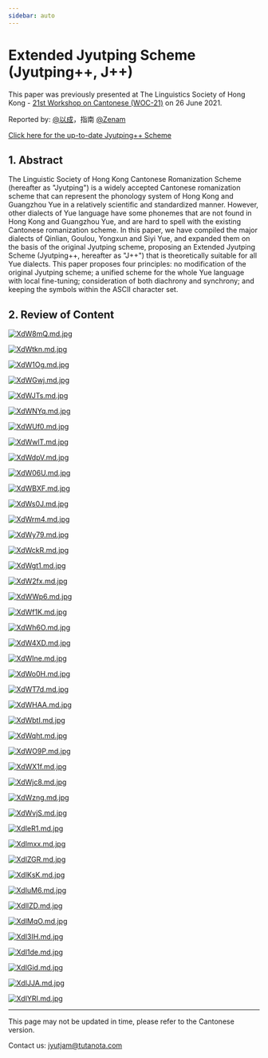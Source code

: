 ```yaml
---
sidebar: auto
---
```


# Extended Jyutping Scheme (Jyutping++, J++)

This paper was previously presented at The Linguistics Society of Hong Kong - [21st Workshop on Cantonese (WOC-21)](https://www.lshk.org/workshop-on-cantonese-woc) on 26 June 2021.

Reported by: [@以成](https://www.zhihu.com/people/huang-jun-xin-74)，指南 [@Zenam](https://www.zhihu.com/people/zenam)

[Click here for the up-to-date Jyutping++ Scheme](https://docs.google.com/spreadsheets/d/19puWUoeYGflSuJj7mNm7maTX5bA2tkjNDESaMTBwPaw/edit?usp=sharing)

## 1. Abstract

The Linguistic Society of Hong Kong Cantonese Romanization Scheme (hereafter as "Jyutping") is a widely accepted Cantonese romanization scheme that can represent the phonology system of Hong Kong and Guangzhou Yue in a relatively scientific and standardized manner. However, other dialects of Yue language have some phonemes that are not found in Hong Kong and Guangzhou Yue, and are hard to spell with the existing Cantonese romanization scheme. In this paper, we have compiled the major dialects of Qinlian, Goulou, Yongxun and Siyi Yue, and expanded them on the basis of the original Jyutping scheme, proposing an Extended Jyutping Scheme (Jyutping++, hereafter as "J++") that is theoretically suitable for all Yue dialects. This paper proposes four principles: no modification of the original Jyutping scheme; a unified scheme for the whole Yue language with local fine-tuning; consideration of both diachrony and synchrony; and keeping the symbols within the ASCII character set.

## 2. Review of Content

[![XdW8mQ.md.jpg](https://s1.ax1x.com/2022/06/05/XdW8mQ.md.jpg)](https://imgtu.com/i/XdW8mQ)

[![XdWtkn.md.jpg](https://s1.ax1x.com/2022/06/05/XdWtkn.md.jpg)](https://imgtu.com/i/XdWtkn)

[![XdW1Og.md.jpg](https://s1.ax1x.com/2022/06/05/XdW1Og.md.jpg)](https://imgtu.com/i/XdW1Og)

[![XdWGwj.md.jpg](https://s1.ax1x.com/2022/06/05/XdWGwj.md.jpg)](https://imgtu.com/i/XdWGwj)

[![XdWJTs.md.jpg](https://s1.ax1x.com/2022/06/05/XdWJTs.md.jpg)](https://imgtu.com/i/XdWJTs)

[![XdWNYq.md.jpg](https://s1.ax1x.com/2022/06/05/XdWNYq.md.jpg)](https://imgtu.com/i/XdWNYq)

[![XdWUf0.md.jpg](https://s1.ax1x.com/2022/06/05/XdWUf0.md.jpg)](https://imgtu.com/i/XdWUf0)

[![XdWwlT.md.jpg](https://s1.ax1x.com/2022/06/05/XdWwlT.md.jpg)](https://imgtu.com/i/XdWwlT)

[![XdWdpV.md.jpg](https://s1.ax1x.com/2022/06/05/XdWdpV.md.jpg)](https://imgtu.com/i/XdWdpV)

[![XdW06U.md.jpg](https://s1.ax1x.com/2022/06/05/XdW06U.md.jpg)](https://imgtu.com/i/XdW06U)

[![XdWBXF.md.jpg](https://s1.ax1x.com/2022/06/05/XdWBXF.md.jpg)](https://imgtu.com/i/XdWBXF)

[![XdWs0J.md.jpg](https://s1.ax1x.com/2022/06/05/XdWs0J.md.jpg)](https://imgtu.com/i/XdWs0J)

[![XdWrm4.md.jpg](https://s1.ax1x.com/2022/06/05/XdWrm4.md.jpg)](https://imgtu.com/i/XdWrm4)

[![XdWy79.md.jpg](https://s1.ax1x.com/2022/06/05/XdWy79.md.jpg)](https://imgtu.com/i/XdWy79)

[![XdWckR.md.jpg](https://s1.ax1x.com/2022/06/05/XdWckR.md.jpg)](https://imgtu.com/i/XdWckR)

[![XdWgt1.md.jpg](https://s1.ax1x.com/2022/06/05/XdWgt1.md.jpg)](https://imgtu.com/i/XdWgt1)

[![XdW2fx.md.jpg](https://s1.ax1x.com/2022/06/05/XdW2fx.md.jpg)](https://imgtu.com/i/XdW2fx)

[![XdWWp6.md.jpg](https://s1.ax1x.com/2022/06/05/XdWWp6.md.jpg)](https://imgtu.com/i/XdWWp6)

[![XdWf1K.md.jpg](https://s1.ax1x.com/2022/06/05/XdWf1K.md.jpg)](https://imgtu.com/i/XdWf1K)

[![XdWh6O.md.jpg](https://s1.ax1x.com/2022/06/05/XdWh6O.md.jpg)](https://imgtu.com/i/XdWh6O)

[![XdW4XD.md.jpg](https://s1.ax1x.com/2022/06/05/XdW4XD.md.jpg)](https://imgtu.com/i/XdW4XD)

[![XdWIne.md.jpg](https://s1.ax1x.com/2022/06/05/XdWIne.md.jpg)](https://imgtu.com/i/XdWIne)

[![XdWo0H.md.jpg](https://s1.ax1x.com/2022/06/05/XdWo0H.md.jpg)](https://imgtu.com/i/XdWo0H)

[![XdWT7d.md.jpg](https://s1.ax1x.com/2022/06/05/XdWT7d.md.jpg)](https://imgtu.com/i/XdWT7d)

[![XdWHAA.md.jpg](https://s1.ax1x.com/2022/06/05/XdWHAA.md.jpg)](https://imgtu.com/i/XdWHAA)

[![XdWbtI.md.jpg](https://s1.ax1x.com/2022/06/05/XdWbtI.md.jpg)](https://imgtu.com/i/XdWbtI)

[![XdWqht.md.jpg](https://s1.ax1x.com/2022/06/05/XdWqht.md.jpg)](https://imgtu.com/i/XdWqht)

[![XdWO9P.md.jpg](https://s1.ax1x.com/2022/06/05/XdWO9P.md.jpg)](https://imgtu.com/i/XdWO9P)

[![XdWX1f.md.jpg](https://s1.ax1x.com/2022/06/05/XdWX1f.md.jpg)](https://imgtu.com/i/XdWX1f)

[![XdWjc8.md.jpg](https://s1.ax1x.com/2022/06/05/XdWjc8.md.jpg)](https://imgtu.com/i/XdWjc8)

[![XdWzng.md.jpg](https://s1.ax1x.com/2022/06/05/XdWzng.md.jpg)](https://imgtu.com/i/XdWzng)

[![XdWvjS.md.jpg](https://s1.ax1x.com/2022/06/05/XdWvjS.md.jpg)](https://imgtu.com/i/XdWvjS)

[![XdIeR1.md.jpg](https://s1.ax1x.com/2022/06/05/XdIeR1.md.jpg)](https://imgtu.com/i/XdIeR1)

[![XdImxx.md.jpg](https://s1.ax1x.com/2022/06/05/XdImxx.md.jpg)](https://imgtu.com/i/XdImxx)

[![XdIZGR.md.jpg](https://s1.ax1x.com/2022/06/05/XdIZGR.md.jpg)](https://imgtu.com/i/XdIZGR)

[![XdIKsK.md.jpg](https://s1.ax1x.com/2022/06/05/XdIKsK.md.jpg)](https://imgtu.com/i/XdIKsK)

[![XdIuM6.md.jpg](https://s1.ax1x.com/2022/06/05/XdIuM6.md.jpg)](https://imgtu.com/i/XdIuM6)

[![XdIlZD.md.jpg](https://s1.ax1x.com/2022/06/05/XdIlZD.md.jpg)](https://imgtu.com/i/XdIlZD)

[![XdIMqO.md.jpg](https://s1.ax1x.com/2022/06/05/XdIMqO.md.jpg)](https://imgtu.com/i/XdIMqO)

[![XdI3IH.md.jpg](https://s1.ax1x.com/2022/06/05/XdI3IH.md.jpg)](https://imgtu.com/i/XdI3IH)

[![XdI1de.md.jpg](https://s1.ax1x.com/2022/06/05/XdI1de.md.jpg)](https://imgtu.com/i/XdI1de)

[![XdIGid.md.jpg](https://s1.ax1x.com/2022/06/05/XdIGid.md.jpg)](https://imgtu.com/i/XdIGid)

[![XdIJJA.md.jpg](https://s1.ax1x.com/2022/06/05/XdIJJA.md.jpg)](https://imgtu.com/i/XdIJJA)

[![XdIYRI.md.jpg](https://s1.ax1x.com/2022/06/05/XdIYRI.md.jpg)](https://imgtu.com/i/XdIYRI)

---

This page may not be updated in time, please refer to the Cantonese version.

Contact us: jyutjam@tutanota.com
